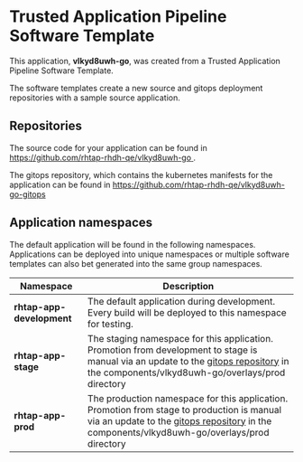 # Trusted Application Pipeline Software Template

This application, **vlkyd8uwh-go**, was created from a Trusted Application Pipeline Software Template.

The software templates create a new source and gitops deployment repositories with a sample source application. 

## Repositories

The source code for your application can be found in [https://github.com/rhtap-rhdh-qe/vlkyd8uwh-go ](https://github.com/rhtap-rhdh-qe/vlkyd8uwh-go ).
 
The gitops repository, which contains the kubernetes manifests for the application can be found in 
[https://github.com/rhtap-rhdh-qe/vlkyd8uwh-go-gitops ](https://github.com/rhtap-rhdh-qe/vlkyd8uwh-go-gitops ) 

## Application namespaces 

The default application will be found in the following namespaces. Applications can be deployed into unique namespaces or multiple software templates can also bet generated into the same group namespaces.  

|  Namespace   |  Description   |  
| -------- | -------- |   
| **rhtap-app-development** | The default application during development. Every build will be deployed to this namespace for testing. | 
| **rhtap-app-stage** | The staging namespace for this application. Promotion from development to stage is manual via an update to the [gitops repository](https://github.com/rhtap-rhdh-qe/vlkyd8uwh-go-gitops ) in the components/vlkyd8uwh-go/overlays/prod directory |  
| **rhtap-app-prod** | The production namespace for this application. Promotion from stage to production is manual via an update to the [gitops repository](https://github.com/rhtap-rhdh-qe/vlkyd8uwh-go-gitops ) in the components/vlkyd8uwh-go/overlays/prod directory | 